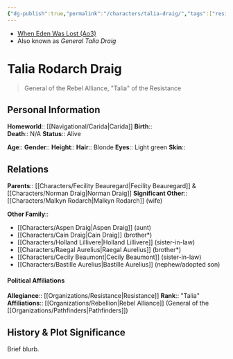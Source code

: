 ```yaml
---
{"dg-publish":true,"permalink":"/characters/talia-draig/","tags":["resistance","forcesensitive","unfinished"]}
---
```


- [When Eden Was Lost (Ao3)](https://archiveofourown.org/works/19334440/chapters/45992584)
- Also known as *General Talia Draig*
# Talia Rodarch Draig
>General of the Rebel Alliance, "Talia" of the Resistance

## Personal Information

**Homeworld**::  [[Navigational/Carida\|Carida]]
**Birth**::  
**Death**::  N/A
**Status**::  Alive

**Age**:: 
**Gender**:: 
**Height**:: 
**Hair**::  Blonde
**Eyes**::  Light green
**Skin**::  

## Relations

**Parents**::  [[Characters/Fecility Beauregard\|Fecility Beauregard]] & [[Characters/Norman Draig\|Norman Draig]] 
**Significant Other**::  [[Characters/Malkyn Rodarch\|Malkyn Rodarch]] (wife)

**Other Family**::
- [[Characters/Aspen Draig\|Aspen Draig]] (aunt)
- [[Characters/Cain Draig\|Cain Draig]] (brother*)
- [[Characters/Holland Lillivere\|Holland Lillivere]] (sister-in-law)
- [[Characters/Raegal Aurelius\|Raegal Aurelius]] (brother*)
- [[Characters/Cecily Beaumont\|Cecily Beaumont]] (sister-in-law)
- [[Characters/Bastille Aurelius\|Bastille Aurelius]] (nephew/adopted son)

#### Political Affiliations

**Allegiance**::  [[Organizations/Resistance\|Resistance]]
**Rank**::  "Talia"
**Affiliations**::  [[Organizations/Rebellion\|Rebel Alliance]] (General of the [[Organizations/Pathfinders\|Pathfinders]])

## History & Plot Significance
Brief blurb.